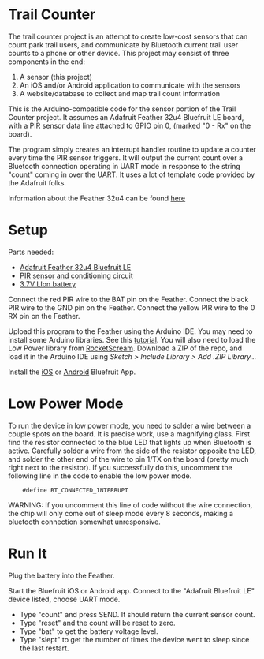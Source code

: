 Trail Counter
=============

The trail counter project is an attempt to create low-cost sensors that can count park trail users, and communicate by Bluetooth current trail user counts to a phone or other device. This project may consist of three components in the end:

1. A sensor (this project)
2. An iOS and/or Android application to communicate with the sensors
3. A website/database to collect and map trail count information

This is the Arduino-compatible code for the sensor portion of the Trail Counter project. It assumes an Adafruit Feather 32u4 Bluefruit LE board, with a PIR sensor data line attached to GPIO pin 0, (marked "0 - Rx" on the board).

The program simply creates an interrupt handler routine to update a counter every time the PIR sensor triggers. It will output the current count over a Bluetooth connection operating in UART mode in response to the string "count" coming in over the UART. It uses a lot of template code provided by the Adafruit folks.

Information about the Feather 32u4 can be found [here](https://learn.adafruit.com/adafruit-feather-32u4-bluefruit-le/overview)

Setup
=====

Parts needed:

* [Adafruit Feather 32u4 Bluefruit LE](https://www.adafruit.com/product/2829)
* [PIR sensor and conditioning circuit](https://www.adafruit.com/product/189)
* [3.7V LIon battery](https://www.adafruit.com/product/2750)

Connect the red PIR wire to the BAT pin on the Feather.
Connect the black PIR wire to the GND pin on the Feather.
Connect the yellow PIR wire to the 0 RX pin on the Feather.

Upload this program to the Feather using the Arduino IDE. You may need to install some Arduino libraries. See this [tutorial](https://learn.adafruit.com/adafruit-feather-32u4-bluefruit-le). You will also need to load the Low Power library from [RocketScream](https://github.com/rocketscream/Low-Power). Download a ZIP of the repo, and load it in the Arduino IDE using *Sketch > Include Library > Add .ZIP Library...* 

Install the [iOS](https://learn.adafruit.com/bluefruit-le-connect-for-ios) or [Android](https://play.google.com/store/apps/details?id=com.adafruit.bluefruit.le.connect&hl=en) Bluefruit App.

Low Power Mode
==============
To run the device in low power mode, you need to solder a wire between a couple spots on the board. It is precise work, use a magnifying glass. First find the resistor connected to the blue LED that lights up when Bluetooth is active. Carefully solder a wire from the side of the resistor opposite the LED, and solder the other end of the wire to pin 1/TX on the board (pretty much right next to the resistor). If you successfully do this, uncomment the following line in the code to enable the low power mode. 

`    #define BT_CONNECTED_INTERRUPT`

WARNING: If you uncomment this line of code without the wire connection, the chip will only come out of sleep mode every 8 seconds, making a bluetooth connection somewhat unresponsive.


Run It
======

Plug the battery into the Feather.

Start the Bluefruit iOS or Android app. Connect to the "Adafruit Bluefruit LE" device listed, choose UART mode.

* Type "count" and press SEND. It should return the current sensor count. 
* Type "reset" and the count will be reset to zero.
* Type "bat" to get the battery voltage level.
* Type "slept" to get the number of times the device went to sleep since the last restart.
